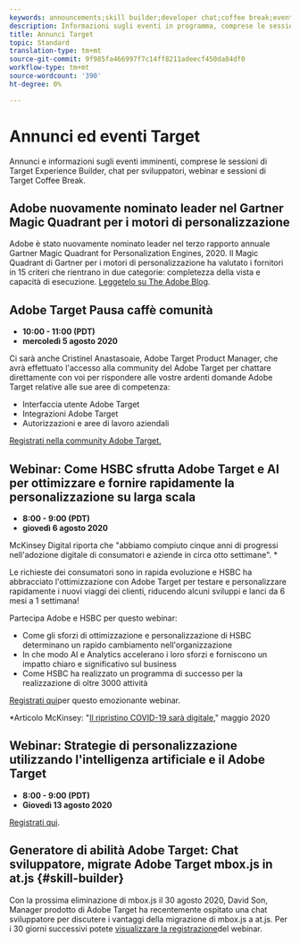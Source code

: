 ```yaml
---
keywords: announcements;skill builder;developer chat;coffee break;events
description: Informazioni sugli eventi in programma, comprese le sessioni di Target Experience Builder, chat per sviluppatori, seminari Web e sessioni di Target Coffee Break.
title: Annunci Target
topic: Standard
translation-type: tm+mt
source-git-commit: 9f985fa466997f7c14ff8211adeecf450da84df0
workflow-type: tm+mt
source-wordcount: '390'
ht-degree: 0%

---
```



# Annunci ed eventi Target

Annunci e informazioni sugli eventi imminenti, comprese le sessioni di Target Experience Builder, chat per sviluppatori, webinar e sessioni di Target Coffee Break.

##  Adobe nuovamente nominato leader nel Gartner Magic Quadrant per i motori di personalizzazione

 Adobe è stato nuovamente nominato leader nel terzo rapporto annuale Gartner Magic Quadrant for Personalization Engines, 2020. Il Magic Quadrant di Gartner per i motori di personalizzazione ha valutato i fornitori in 15 criteri che rientrano in due categorie: completezza della vista e capacità di esecuzione. [Leggetelo su The  Adobe Blog](https://theblog.adobe.com/adobe-again-named-leader-in-gartner-magic-quadrant-for-personalization-engines/).

##  Adobe Target Pausa caffè comunità

* **10:00 - 11:00 (PDT)**
* **mercoledì 5 agosto 2020**

Ci sarà anche Cristinel Anastasoaie,  Adobe Target Product Manager, che avrà effettuato l&#39;accesso alla community del Adobe Target  per chattare direttamente con voi per rispondere alle vostre  ardenti domande Adobe Target relative alle sue aree di competenza:

* Interfaccia utente  Adobe Target
* Integrazioni  Adobe Target
* Autorizzazioni e aree di lavoro aziendali

[Registrati nella community  Adobe Target.](https://adobe-target-community-coffee-breaks.experienceleague.adobeevents.com/)

## Webinar: Come HSBC sfrutta  Adobe Target e AI per ottimizzare e fornire rapidamente la personalizzazione su larga scala

* **8:00 - 9:00 (PDT)**
* **giovedì 6 agosto 2020**

McKinsey Digital riporta che &quot;abbiamo compiuto cinque anni di progressi nell&#39;adozione digitale di consumatori e aziende in circa otto settimane&quot;. *

Le richieste dei consumatori sono in rapida evoluzione e HSBC ha abbracciato l&#39;ottimizzazione con  Adobe Target per testare e personalizzare rapidamente i nuovi viaggi dei clienti, riducendo alcuni sviluppi e lanci da 6 mesi a 1 settimana!

Partecipa  Adobe e HSBC per questo webinar:

* Come gli sforzi di ottimizzazione e personalizzazione di HSBC determinano un rapido cambiamento nell&#39;organizzazione
* In che modo AI e  Analytics accelerano i loro sforzi e forniscono un impatto chiaro e significativo sul business
* Come HSBC ha realizzato un programma di successo per la realizzazione di oltre 3000 attività

[Registrati qui](https://hsbc-targetai.experienceleague.adobeevents.com/)per questo emozionante webinar.

*Articolo McKinsey: &quot;[Il ripristino COVID-19 sarà digitale](https://www.mckinsey.com/business-functions/mckinsey-digital/our-insights/the-covid-19-recovery-will-be-digital-a-plan-for-the-first-90-days#),&quot; maggio 2020

## Webinar: Strategie di personalizzazione utilizzando l&#39;intelligenza artificiale e il Adobe Target 

* **8:00 - 9:00 (PDT)**
* **Giovedì 13 agosto 2020**

[Registrati qui](https://atskillbuilder-maxpersonalization.experienceleague.adobeevents.com/).

##  Generatore di abilità Adobe Target: Chat sviluppatore, migrate  Adobe Target  mbox.js in at.js {#skill-builder}

Con la prossima eliminazione di mbox.js il 30 agosto 2020, David Son,  Manager prodotto di Adobe Target ha recentemente ospitato una chat sviluppatore per discutere i vantaggi della migrazione di mbox.js a at.js. Per i 30 giorni successivi potete [visualizzare la registrazione](https://seminars.adobeconnect.com/ptdo6mfo6qn6/?proto=true)del webinar.